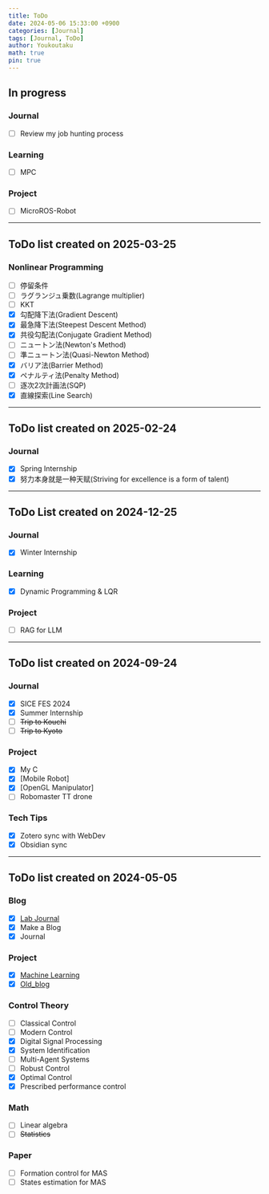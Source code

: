 ```yaml
---
title: ToDo
date: 2024-05-06 15:33:00 +0900
categories: [Journal]
tags: [Journal, ToDo]
author: Youkoutaku
math: true
pin: true
---
```


## In progress
### Journal
- [ ] Review my job hunting process

### Learning
- [ ] MPC

### Project
- [ ] MicroROS-Robot

---
## ToDo list created on 2025-03-25
### Nonlinear Programming
- [ ] 停留条件
- [ ] ラグランジュ乗数(Lagrange multiplier)
- [ ] KKT
- [x] 勾配降下法(Gradient Descent)
- [x] 最急降下法(Steepest Descent Method)
- [x] 共役勾配法(Conjugate Gradient Method)
- [ ] ニュートン法(Newton's Method)
- [ ] 準ニュートン法(Quasi-Newton Method)
- [x] バリア法(Barrier Method)
- [x] ペナルティ法(Penalty Method)
- [ ] 逐次2次計画法(SQP)
- [x] 直線探索(Line Search)

---
## ToDo list created on 2025-02-24
### Journal
- [x] Spring Internship
- [x] 努力本身就是一种天赋(Striving for excellence is a form of talent)

---
## ToDo List created on 2024-12-25
### Journal
- [x] Winter Internship

### Learning
- [x] Dynamic Programming & LQR

### Project
- [ ] RAG for LLM

---

## ToDo list created on 2024-09-24
### Journal
- [x] SICE FES 2024
- [x] Summer Internship
- [ ] ~~Trip to Kouchi~~
- [ ] ~~Trip to Kyoto~~

### Project
- [x] My C
- [x] [Mobile Robot]
- [x] [OpenGL Manipulator]
- [ ] Robomaster TT drone

### Tech Tips
- [x] Zotero sync with WebDev
- [x] Obsidian sync

---

## ToDo list created on 2024-05-05
### Blog
- [x] [Lab Journal](https://youkoutaku.notion.site/Lab-Journal-cde43795142d448ab96cb0233225cf6b?pvs=4)
- [x] Make a Blog
- [x] Journal

### Project
- [x] [Machine Learning](https://github.com/youkoutaku/Machine-Learning)
- [x] [Old_blog](https://github.com/youkoutaku/youkoutaku_ole_blog)

### Control Theory
- [ ] Classical Control
- [ ] Modern Control
- [x] Digital Signal Processing
- [x] System Identification
- [ ] Multi-Agent Systems
- [ ] Robust Control
- [x] Optimal Control
- [x] Prescribed performance control

### Math
- [ ] Linear algebra
- [ ] ~~Statistics~~

### Paper
- [ ] Formation control for MAS
- [ ] States estimation for MAS